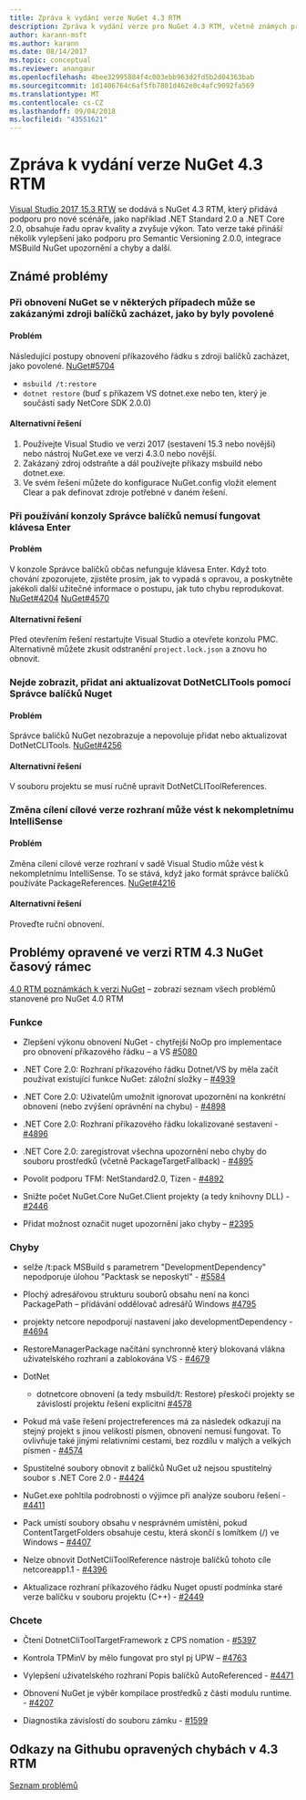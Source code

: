 ```yaml
---
title: Zpráva k vydání verze NuGet 4.3 RTM
description: Zpráva k vydání verze pro NuGet 4.3 RTM, včetně známých problémů, opravy chyb, nové funkce a chcete.
author: karann-msft
ms.author: karann
ms.date: 08/14/2017
ms.topic: conceptual
ms.reviewer: anangaur
ms.openlocfilehash: 4bee32995884f4c003ebb963d2fd5b2d04363bab
ms.sourcegitcommit: 1d1406764c6af5fb7801d462e0c4afc9092fa569
ms.translationtype: MT
ms.contentlocale: cs-CZ
ms.lasthandoff: 09/04/2018
ms.locfileid: "43551621"
---
```

# <a name="nuget-43-rtm-release-notes"></a>Zpráva k vydání verze NuGet 4.3 RTM

[Visual Studio 2017 15.3 RTW](https://www.visualstudio.com/news/releasenotes/vs2017-relnotes) se dodává s NuGet 4.3 RTM, který přidává podporu pro nové scénáře, jako například .NET Standard 2.0 a .NET Core 2.0, obsahuje řadu oprav kvality a zvyšuje výkon. Tato verze také přináší několik vylepšení jako podporu pro Semantic Versioning 2.0.0, integrace MSBuild NuGet upozornění a chyby a další.

## <a name="known-issues"></a>Známé problémy

### <a name="nuget-restore-may-treat-disabled-package-sources-as-enabled-in-some-cases"></a>Při obnovení NuGet se v některých případech může se zakázanými zdroji balíčků zacházet, jako by byly povolené

#### <a name="issue"></a>Problém

Následující postupy obnovení příkazového řádku s zdroji balíčků zacházet, jako povolené. [NuGet#5704](https://github.com/NuGet/Home/issues/5704)
- `msbuild /t:restore`
- `dotnet restore` (buď s příkazem VS dotnet.exe nebo ten, který je součástí sady NetCore SDK 2.0.0)

#### <a name="workaround"></a>Alternativní řešení

1. Používejte Visual Studio ve verzi 2017 (sestavení 15.3 nebo novější) nebo nástroj NuGet.exe ve verzi 4.3.0 nebo novější.
1. Zakázaný zdroj odstraňte a dál používejte příkazy msbuild nebo dotnet.exe.
1. Ve svém řešení můžete do konfigurace NuGet.config vložit element Clear a pak definovat zdroje potřebné v daném řešení.

### <a name="while-using-package-manager-console-enter-key-may-not-work"></a>Při používání konzoly Správce balíčků nemusí fungovat klávesa Enter

#### <a name="issue"></a>Problém

V konzole Správce balíčků občas nefunguje klávesa Enter. Když toto chování zpozorujete, zjistěte prosím, jak to vypadá s opravou, a poskytněte jakékoli další užitečné informace o postupu, jak tuto chybu reprodukovat. [NuGet#4204](https://github.com/NuGet/Home/issues/4204) [NuGet#4570](https://github.com/NuGet/Home/issues/4570)

#### <a name="workaround"></a>Alternativní řešení

Před otevřením řešení restartujte Visual Studio a otevřete konzolu PMC. Alternativně můžete zkusit odstranění `project.lock.json` a znovu ho obnovit.

### <a name="you-are-unable-to-view-add-or-update-dotnetclitools-using-nuget-package-manager"></a>Nejde zobrazit, přidat ani aktualizovat DotNetCLITools pomocí Správce balíčků Nuget

#### <a name="issue"></a>Problém

Správce balíčků NuGet nezobrazuje a nepovoluje přidat nebo aktualizovat DotNetCLITools. [NuGet#4256](https://github.com/NuGet/Home/issues/4256)

#### <a name="workaround"></a>Alternativní řešení

V souboru projektu se musí ručně upravit DotNetCLIToolReferences.

### <a name="retargeting-target-framework-version-may-lead-to-incomplete-intellisense"></a>Změna cílení cílové verze rozhraní může vést k nekompletnímu IntelliSense

#### <a name="issue"></a>Problém

Změna cílení cílové verze rozhraní v sadě Visual Studio může vést k nekompletnímu IntelliSense. To se stává, když jako formát správce balíčků používáte PackageReferences. [NuGet#4216](https://github.com/NuGet/Home/issues/4216)

#### <a name="workaround"></a>Alternativní řešení

Proveďte ruční obnovení.

## <a name="issues-fixed-in-nuget-43-rtm-timeframe"></a>Problémy opravené ve verzi RTM 4.3 NuGet časový rámec

[4.0 RTM poznámkách k verzi NuGet](../release-notes/nuget-4.0-RTM.md) – zobrazí seznam všech problémů stanovené pro NuGet 4.0 RTM

### <a name="features"></a>Funkce

- Zlepšení výkonu obnovení NuGet - chytřejší NoOp pro implementace pro obnovení příkazového řádku – a VS [#5080](https://github.com/NuGet/Home/issues/5080)

- .NET Core 2.0: Rozhraní příkazového řádku Dotnet/VS by měla začít používat existující funkce NuGet: záložní složky – [#4939](https://github.com/NuGet/Home/issues/4939)

- .NET Core 2.0: Uživatelům umožnit ignorovat upozornění na konkrétní obnovení (nebo zvýšení oprávnění na chybu) - [#4898](https://github.com/NuGet/Home/issues/4898)

- .NET Core 2.0: Rozhraní příkazového řádku lokalizované sestavení - [#4896](https://github.com/NuGet/Home/issues/4896)

- .NET Core 2.0: zaregistrovat všechna upozornění nebo chyby do souboru prostředků (včetně PackageTargetFallback) - [#4895](https://github.com/NuGet/Home/issues/4895)

- Povolit podporu TFM: NetStandard2.0, Tizen - [#4892](https://github.com/NuGet/Home/issues/4892)

- Snižte počet NuGet.Core NuGet.Client projekty (a tedy knihovny DLL) - [#2446](https://github.com/NuGet/Home/issues/2446)

- Přidat možnost označit nuget upozornění jako chyby – [#2395](https://github.com/NuGet/Home/issues/2395)

### <a name="bugs"></a>Chyby

- selže /t:pack MSBuild s parametrem "DevelopmentDependency" nepodporuje úlohou "Packtask se neposkytl" - [#5584](https://github.com/NuGet/Home/issues/5584)

- Plochý adresářovou strukturu souborů obsahu není na konci PackagePath – přidávání oddělovač adresářů Windows [#4795](https://github.com/NuGet/Home/issues/4795)

- projekty netcore nepodporují nastavení jako developmentDependency - [#4694](https://github.com/NuGet/Home/issues/4694)

- RestoreManagerPackage načítání synchronně který blokovaná vlákna uživatelského rozhraní a zablokována VS - [#4679](https://github.com/NuGet/Home/issues/4679)

- DotNet
  - dotnetcore obnovení (a tedy msbuild/t: Restore) přeskočí projekty se závislostí projektu řešení explicitní [#4578](https://github.com/NuGet/Home/issues/4578)

- Pokud má vaše řešení projectreferences má za následek odkazují na stejný projekt s jinou velikostí písmen, obnovení nemusí fungovat. To ovlivňuje také jinými relativními cestami, bez rozdílu v malých a velkých písmen - [#4574](https://github.com/NuGet/Home/issues/4574)

- Spustitelné soubory obnovit z balíčků NuGet už nejsou spustitelný soubor s .NET Core 2.0 - [#4424](https://github.com/NuGet/Home/issues/4424)

- NuGet.exe pohltila podrobnosti o výjimce při analýze souboru řešení - [#4411](https://github.com/NuGet/Home/issues/4411)

- Pack umístí soubory obsahu v nesprávném umístění, pokud ContentTargetFolders obsahuje cestu, která skončí s lomítkem (/) ve Windows – [#4407](https://github.com/NuGet/Home/issues/4407)

- Nelze obnovit DotNetCliToolReference nástroje balíčků tohoto cíle netcoreapp1.1 - [#4396](https://github.com/NuGet/Home/issues/4396)

- Aktualizace rozhraní příkazového řádku Nuget opustí podmínka staré verze balíčku v souboru projektu (C++) - [#2449](https://github.com/NuGet/Home/issues/2449)

### <a name="dcrs"></a>Chcete

- Čtení DotnetCliToolTargetFramework z CPS nomation - [#5397](https://github.com/NuGet/Home/issues/5397)

- Kontrola TPMinV by mělo fungovat pro styl pj UPW – [#4763](https://github.com/NuGet/Home/issues/4763)

- Vylepšení uživatelského rozhraní Popis balíčků AutoReferenced - [#4471](https://github.com/NuGet/Home/issues/4471)

- Obnovení NuGet je výběr kompilace prostředků z části modulu runtime. - [#4207](https://github.com/NuGet/Home/issues/4207)

- Diagnostika závislostí do souboru zámku - [#1599](https://github.com/NuGet/Home/issues/1599)

## <a name="links-to-github-issues-fixed-in-43-rtm"></a>Odkazy na Githubu opravených chybách v 4.3 RTM

[Seznam problémů](https://github.com/NuGet/Home/issues?q=is%3Aissue+is%3Aclosed+milestone%3A%224.3")
